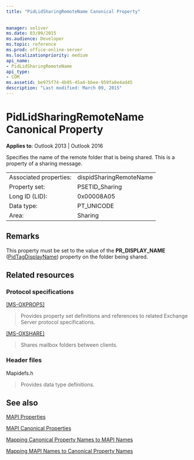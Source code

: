 ```yaml
---
title: "PidLidSharingRemoteName Canonical Property"
 
 
manager: soliver
ms.date: 03/09/2015
ms.audience: Developer
ms.topic: reference
ms.prod: office-online-server
ms.localizationpriority: medium
api_name:
- PidLidSharingRemoteName
api_type:
- COM
ms.assetid: be975f74-4b95-45a4-bbee-959fa8e4ad45
description: "Last modified: March 09, 2015"
---
```


# PidLidSharingRemoteName Canonical Property

  
  
**Applies to**: Outlook 2013 | Outlook 2016 
  
Specifies the name of the remote folder that is being shared. This is a property of a sharing message.
  
|||
|:-----|:-----|
|Associated properties:  <br/> |dispidSharingRemoteName  <br/> |
|Property set:  <br/> |PSETID_Sharing  <br/> |
|Long ID (LID):  <br/> |0x00008A05  <br/> |
|Data type:  <br/> |PT_UNICODE  <br/> |
|Area:  <br/> |Sharing  <br/> |
   
## Remarks

This property must be set to the value of the **PR_DISPLAY_NAME** ([PidTagDisplayName](pidtagdisplayname-canonical-property.md)) property on the folder being shared.
  
## Related resources

### Protocol specifications

[[MS-OXPROPS]](https://msdn.microsoft.com/library/f6ab1613-aefe-447d-a49c-18217230b148%28Office.15%29.aspx)
  
> Provides property set definitions and references to related Exchange Server protocol specifications.
    
[[MS-OXSHARE]](https://msdn.microsoft.com/library/e4e5bd27-d5e0-43f9-a6ea-550876724f3d%28Office.15%29.aspx)
  
> Shares mailbox folders between clients.
    
### Header files

Mapidefs.h
  
> Provides data type definitions.
    
## See also



[MAPI Properties](mapi-properties.md)
  
[MAPI Canonical Properties](mapi-canonical-properties.md)
  
[Mapping Canonical Property Names to MAPI Names](mapping-canonical-property-names-to-mapi-names.md)
  
[Mapping MAPI Names to Canonical Property Names](mapping-mapi-names-to-canonical-property-names.md)

